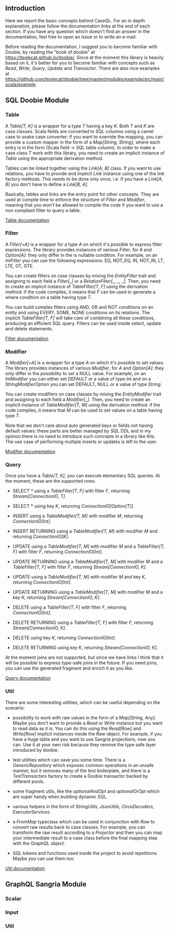 ## Introduction

Here we report the basic concepts behind CaseQL. For an in depth explanation, please follow the documentation links
at the end of each section. If you have any question which doesn't find an answer in the documentation, feel free
to open an issue or to write an e-mail.

Before reading the documentation, I suggest you to become familiar with Doobie, by reading the "book of doobie" at
https://tpolecat.github.io/doobie/. Since at the moment this library is heavily based on it, it's better for you
to become familiar with concepts such as *Read*, *Write*, *Query*, *Update* and *Transactor*. There are also nice 
examples at https://github.com/tpolecat/doobie/tree/master/modules/example/src/main/scala/example.

## SQL Doobie Module

### Table

A *Table[T, K]* is a wrapper for a type *T* having a key *K*. Both *T* and *K* are case classes. Scala fields are 
converted to SQL columns using a camel case to snake case converter; if you want to override the mapping, you can 
provide a custom mapper in the form of a *Map[String, String]*, where each entry is in the form 
(Scala field -> SQL table column). In order to make a case class *T* work with this library, you need to create an 
implicit instance of *Table* using the appropriate derivation method.

Tables can be linked together using the *Link[A, B]* class. If you want to use relations, you have to provide and
implicit *Link* instance using one of the link factory methods. This needs to be done only once, i.e. if you have a
*Link[A, B]* you don't have to define a *Link[B, A]*.

Basically, tables and links are the entry point for other concepts. They are used at compile time to enforce the 
structure of *Filter* and *Modifier*, meaning that you won't be allowed to compile the code if you want to use a non
compliant filter to query a table. 

[Table documentation](./table.md)

### Filter

A *Filter[+A]* is a wrapper for a type *A* on which it's possible to express filter expressions. The library provides
instances of various *Filter*, for *A* and *Option[A]*: they only differ in the is nullable condition. For example, 
on an *IntFilter* you can use the following expressions: EQ, NOT_EQ, IN, NOT_IN, LT, LTE, GT, GTE.

You can create filters on case classes by mixing the *EntityFilter* trait and assigning to each field a *Filter[_]* or 
a *RelationFilter[_, _, _]*. Then, you need to create an implicit instance of *TableFilter[T, F]* using the derivation 
method: if the code compiles, it means that *F* can be used to generate a where condition on a table having type *T*.

You can build complex filters using AND, OR and NOT conditions on an entity and using EVERY, SOME, NONE conditions
on its relations. The implicit *TableFilter[T, F]* will take care of combining all these conditions, producing an
efficient SQL query. Filters can be used inside select, update and delete statements.

[Filter documentation](./filter.md)

### Modifier

A *Modifier[+A]* is a wrapper for a type *A* on which it's possible to set values. The library provides instances of
various *Modifier*, for *A* and *Option[A]*: they only differ in the possibility to set a NULL value. For example, 
on an *IntModifier* you can either set DEFAULT or a value of type *Int* and on a *StringModifierOption* you can set 
DEFAULT, NULL or a value of type *String*.

You can create modifiers on case classes by mixing the *EntityModifier* trait and assigning to each field a 
*Modifier[_]*. Then, you need to create an implicit instance of *TableModifier[T, M]* using the derivation method: 
if the code compiles, it means that *M* can be used to set values on a table having type *T*.

Note that we don't care about auto generated keys or fields not having default values: these parts are better managed
by SQL DDL and in my opinion there is no need to introduce such concepts in a library like this. The use case of
performing multiple inserts or updates is left to the user.

[Modifier documentation](./modifier.md)

### Query

Once you have a *Table[T, K]*, you can execute elementary SQL queries. At the moment, these are the supported ones:

- SELECT * using a *TableFilter[T, F]* with filter *F*, returning *Stream[ConnectionIO, T]*.

- SELECT * using key *K*, returning *ConnectionIO[Option[T]]*.

- INSERT using a *TableModifier[T, M]* with modifier *M*, returning *ConnectionIO[Int]*.

- INSERT RETURNING using a *TableModifier[T, M]* with modifier *M* and returning *ConnectionIO[K]*.

- UPDATE using a *TableModifier[T, M]* with modifier *M* and a *TableFilter[T, F]* with filter *F*, 
returning *ConnectionIO[Int]*.

- UPDATE RETURNING using a *TableModifier[T, M]* with modifier *M* and a *TableFilter[T, F]* with filter *F*, 
returning *Stream[ConnectionIO, K]*.

- UPDATE using a *TableModifier[T, M]* with modifier *M* and key *K*, returning *ConnectionIO[Int]*.

- UPDATE RETURNING using a *TableModifier[T, M]* with modifier *M* and a key *K*, returning *Stream[ConnectionIO, K]*.

- DELETE using a *TableFilter[T, F]* with filter *F*, returning *ConnectionIO[Int]*.

- DELETE RETURNING using a *TableFilter[T, F]* with filter *F*, returning *Stream[ConnectionIO, K]*.

- DELETE using key *K*, returning *ConnectionIO[Int]*.

- DELETE RETURNING using key *K*, returning *Stream[ConnectionIO, K]*.

At the moment joins are not supported, but since we have links I think that it will be possible to express type-safe
joins in the future. If you need joins, you can use the generated fragment and enrich it as you like.

[Query documentation](./modifier.md)

### Util

There are some interesting utilities, which can be useful depending on the scenario:

- possibility to work with raw values in the form of a *Map[String, Any]*. Maybe you don't want to provide a *Read* or 
*Write* instance but you want to read data as it is. You can do this using the *Read[Row]* and *Write[Row]* implicit
instances inside the *Raw* object. For example, if you have a huge table and you want to use Sangria projections, now
you can. Use it at your own risk because they remove the type safe layer introduced by doobie.

- test utilities which can save you some time. There is a *GenericRepository* which exposes common operations in an
unsafe manner, but it removes many of the test boilerplate, and there is a *TestTransactors* factory to create a
Doobie transactor backed by different pools.

- some fragment utils, like the *optionalAndOpt* and *optionalOrOpt* which are super handy when building dynamic SQL.

- various helpers in the form of *StringUtils*, *JsonUtils*, *CirceDecoders*, *ExecutorServices*.

- a *FromMap* typeclass which can be used in conjunction with *Row* to convert raw results back to case classes.
For example, you can transform the raw result according to a *Projector* and then you can map your intermediate
result to a case class before the final mapping step with the GraphQL object.

- SQL tokens and functions used inside the project to avoid repetitions. Maybe you can use them too.

[Util documentation](./util.md)

## GraphQL Sangria Module

### Scalar

### Input

### Util
